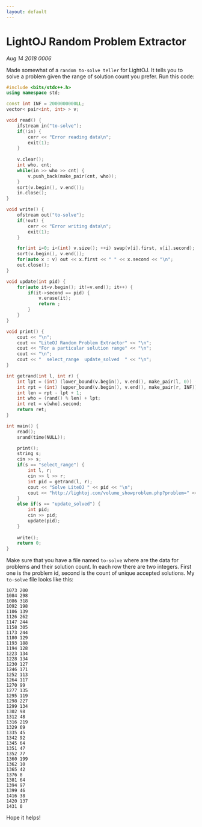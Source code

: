 ```yaml
---
layout: default
---
```


# LightOJ Random Problem Extractor
_Aug 14 2018 0006_

Made somewhat of a `random to-solve teller` for LightOJ. It tells you to solve a problem given the range of solution count you prefer. Run this code:

```cpp
#include <bits/stdc++.h>
using namespace std;

const int INF = 2000000000LL;
vector< pair<int, int> > v;

void read() {
	ifstream in("to-solve");
	if(!in) {
		cerr << "Error reading data\n";
		exit(1);
	}
	
	v.clear();
	int who, cnt;
	while(in >> who >> cnt) {
		v.push_back(make_pair(cnt, who));
	}
	sort(v.begin(), v.end());
	in.close();
}

void write() {
	ofstream out("to-solve");
	if(!out) {
		cerr << "Error writing data\n";
		exit(1);
	}

	for(int i=0; i<(int) v.size(); ++i) swap(v[i].first, v[i].second);
	sort(v.begin(), v.end());
	for(auto x : v) out << x.first << " " << x.second << "\n";
	out.close();
}

void update(int pid) {
	for(auto it=v.begin(); it!=v.end(); it++) {
		if(it->second == pid) {
			v.erase(it);
			return ;
		}
	}
}

void print() {
	cout << "\n";
	cout << "LiteOJ Random Problem Extractor" << "\n";
	cout << "For a particular solution range" << "\n";
	cout << "\n";
	cout << "  select_range  update_solved  " << "\n";
}

int getrand(int l, int r) {
	int lpt = (int) (lower_bound(v.begin(), v.end(), make_pair(l, 0)) - v.begin());
	int rpt = (int) (upper_bound(v.begin(), v.end(), make_pair(r, INF)) - v.begin()) - 1;
	int len = rpt - lpt + 1;
	int who = (rand() % len) + lpt;
	int ret = v[who].second;
	return ret;
}

int main() {
	read();
	srand(time(NULL));

	print();
	string s;
	cin >> s;
	if(s == "select_range") {
		int l, r;
		cin >> l >> r;
		int pid = getrand(l, r);
		cout << "Solve LiteOJ " << pid << "\n";
		cout << "http://lightoj.com/volume_showproblem.php?problem=" << pid << "\n";
	}
	else if(s == "update_solved") {
		int pid;
		cin >> pid;
		update(pid);
	}
	
	write();
	return 0;
}
```

Make sure that you have a file named `to-solve` where are the data for problems and their solution count. In each row there are two integers. First one is the problem id, second is the count of unique accepted solutions. My `to-solve` file looks like this:

```
1073 200
1084 298
1086 318
1092 198
1106 139
1126 262
1147 244
1158 305
1173 244
1180 129
1193 188
1194 128
1223 134
1228 134
1230 127
1246 171
1252 113
1264 117
1270 99
1277 135
1295 119
1298 227
1299 134
1302 98
1312 48
1316 219
1329 69
1335 45
1342 92
1345 64
1351 47
1352 77
1360 199
1362 10
1365 42
1376 8
1381 64
1394 97
1399 46
1416 38
1420 137
1431 0
```

Hope it helps!
